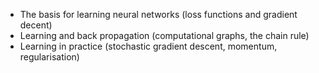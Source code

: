 - The basis for learning neural networks (loss functions and gradient decent)
- Learning and back propagation (computational graphs, the chain rule)
- Learning in practice (stochastic gradient descent, momentum, regularisation)